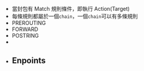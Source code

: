 - 當封包有 Match 規則條件，即執行 Action(Target)
- 每條規則都屬於一個`chain`，一個`chain`可以有多條規則
- PREROUTING
- FORWARD
- POSTRING
-
- ## Enpoints